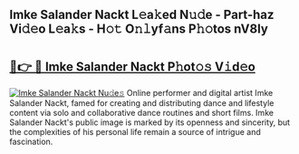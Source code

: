 ## Imke Salander Nackt L𝚎a𝚔ed N𝚞𝚍e - Part-haz Vi𝚍𝚎o L𝚎a𝚔s - H𝚘𝚝 O𝚗𝚕yf𝚊ns P𝚑𝚘tos nV8Iy

# <h2><a href="http://kf76vk.oniu.top/?m=Imke+Salander+Nackt">🔗👉 🔴 Imke Salander Nackt P𝚑ot𝚘𝚜 V𝚒d𝚎o</a></h2>

[![Imke Salander Nackt Nu𝚍e𝚜](https://i.imgur.com/0qMVB7G.gif)](http://kf76vk.oniu.top/?m=Imke+Salander+Nackt)
Online performer and digital artist Imke Salander Nackt, famed for creating and distributing dance and lifestyle content via solo and collaborative dance routines and short films. Imke Salander Nackt's public image is marked by its openness and sincerity, but the complexities of his personal life remain a source of intrigue and fascination.  
